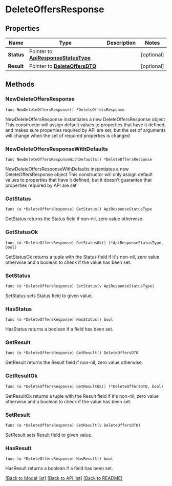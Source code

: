 # DeleteOffersResponse

## Properties

Name | Type | Description | Notes
------------ | ------------- | ------------- | -------------
**Status** | Pointer to [**ApiResponseStatusType**](ApiResponseStatusType.md) |  | [optional] 
**Result** | Pointer to [**DeleteOffersDTO**](DeleteOffersDTO.md) |  | [optional] 

## Methods

### NewDeleteOffersResponse

`func NewDeleteOffersResponse() *DeleteOffersResponse`

NewDeleteOffersResponse instantiates a new DeleteOffersResponse object
This constructor will assign default values to properties that have it defined,
and makes sure properties required by API are set, but the set of arguments
will change when the set of required properties is changed

### NewDeleteOffersResponseWithDefaults

`func NewDeleteOffersResponseWithDefaults() *DeleteOffersResponse`

NewDeleteOffersResponseWithDefaults instantiates a new DeleteOffersResponse object
This constructor will only assign default values to properties that have it defined,
but it doesn't guarantee that properties required by API are set

### GetStatus

`func (o *DeleteOffersResponse) GetStatus() ApiResponseStatusType`

GetStatus returns the Status field if non-nil, zero value otherwise.

### GetStatusOk

`func (o *DeleteOffersResponse) GetStatusOk() (*ApiResponseStatusType, bool)`

GetStatusOk returns a tuple with the Status field if it's non-nil, zero value otherwise
and a boolean to check if the value has been set.

### SetStatus

`func (o *DeleteOffersResponse) SetStatus(v ApiResponseStatusType)`

SetStatus sets Status field to given value.

### HasStatus

`func (o *DeleteOffersResponse) HasStatus() bool`

HasStatus returns a boolean if a field has been set.

### GetResult

`func (o *DeleteOffersResponse) GetResult() DeleteOffersDTO`

GetResult returns the Result field if non-nil, zero value otherwise.

### GetResultOk

`func (o *DeleteOffersResponse) GetResultOk() (*DeleteOffersDTO, bool)`

GetResultOk returns a tuple with the Result field if it's non-nil, zero value otherwise
and a boolean to check if the value has been set.

### SetResult

`func (o *DeleteOffersResponse) SetResult(v DeleteOffersDTO)`

SetResult sets Result field to given value.

### HasResult

`func (o *DeleteOffersResponse) HasResult() bool`

HasResult returns a boolean if a field has been set.


[[Back to Model list]](../README.md#documentation-for-models) [[Back to API list]](../README.md#documentation-for-api-endpoints) [[Back to README]](../README.md)



